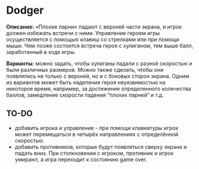 # Dodger

**Описание:** «Плохие парни» падают с верхней части экрана, и игрок должен избежать встречи с ними. Управление героем игры осуществляется с помощью клавиш со стрелками или при помощи мыши. Чем позже состоится встреча героя с хулиганом, тем выше балл, заработанный в ходе игры.

**Варианты:** можно задать, чтобы хулиганы падали с разной скоростью и были различных размеров. Можно также сделать, чтобы они появлялись не только с верхней, но и с боковых сторон экрана. Одним из вариантов может быть наделение героя неуязвимостью на некоторое время, например, за достижение определенного количества баллов, замедление скорости падения “плохих парней” и т.д.

## TO-DO

- добавить игрока и управление - при помощи клавиатуры игрок может перемещаться в четырёх направлениях с определённой скоростью.
- добавить противников, которые будут появляться сверху экрана и падать вниз. При столкновении с игроком, противник и игрок умирают, а игра переходит к состоянию game over.